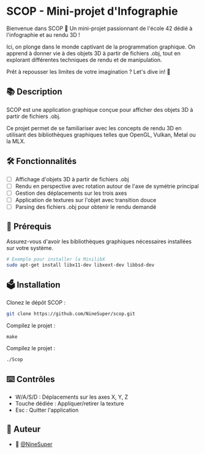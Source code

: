 # SCOP - Mini-projet d'Infographie


Bienvenue dans SCOP 👾 Un mini-projet passionnant de l'école 42 dédié à l'infographie et au rendu 3D ! 

Ici, on plonge dans le monde captivant de la programmation graphique. On apprend à donner vie à des objets 3D à partir de fichiers .obj, tout en explorant différentes techniques de rendu et de manipulation. 

Prêt à repousser les limites de votre imagination ? Let's dive in! 🚀

## 📚 Description

SCOP est une application graphique conçue pour afficher des objets 3D à partir de fichiers .obj. 

Ce projet permet de se familiariser avec les concepts de rendu 3D en utilisant des bibliothèques graphiques telles que OpenGL, Vulkan, Metal ou la MLX.

## 🛠️ Fonctionnalités

- [ ] Affichage d'objets 3D à partir de fichiers .obj
- [ ] Rendu en perspective avec rotation autour de l'axe de symétrie principal
- [ ] Gestion des déplacements sur les trois axes
- [ ] Application de textures sur l'objet avec transition douce
- [ ] Parsing des fichiers .obj pour obtenir le rendu demandé

## 🔧 Prérequis

Assurez-vous d'avoir les bibliothèques graphiques nécessaires installées sur votre système.

```bash
# Exemple pour installer la MinilibX
sudo apt-get install libx11-dev libxext-dev libbsd-dev
```

## 🗳️ Installation

Clonez le dépôt SCOP :
```bash
git clone https://github.com/NineSuper/scop.git
```

Compilez le projet :
```
make
```

Compilez le projet :
```
./Scop
```

## ⌨️ Contrôles
- W/A/S/D : Déplacements sur les axes X, Y, Z
- Touche dédiée : Appliquer/retirer la texture
- Esc : Quitter l'application

## 📝 Auteur

- 🎫 [@NineSuper](https://www.github.com/NineSuper)